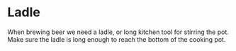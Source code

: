 # Ladle
When brewing beer we need a ladle, or long kitchen tool for stirring the pot.
Make sure the ladle is long enough to reach the bottom of the cooking pot.